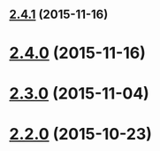 <a name="2.4.1"></a>
## [2.4.1](https://github.com/blockai/bitstore-client/compare/v2.4.1...v2.4.1) (2015-11-16)




<a name="2.4.0"></a>
# [2.4.0](https://github.com/blockai/bitstore-client/compare/v2.4.0...v2.4.0) (2015-11-16)




<a name="2.3.0"></a>
# [2.3.0](https://github.com/blockai/bitstore-client/compare/v2.3.0...v2.3.0) (2015-11-04)




<a name="2.2.0"></a>
# [2.2.0](https://github.com/blockai/bitstore-client/compare/v2.2.0...v2.2.0) (2015-10-23)




